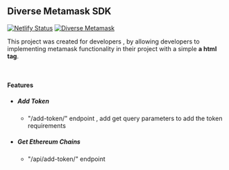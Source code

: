 ## Diverse Metamask SDK
[![Netlify Status](https://api.netlify.com/api/v1/badges/4479c4db-4cc5-4603-96ce-33aad29726bc/deploy-status)](https://app.netlify.com/sites/diverse-metamask/deploys)
[![Diverse Metamask](https://img.shields.io/badge/Diverse%20Metamask-blue?style=flat&logo=github&labelColor=blue)](https://github.com/DiverseSolutions/Diverse-Metamask-API)
<br/>

This project was created for developers , by allowing developers to
implementing metamask functionality in their project with a simple **a html tag**.

<br>

#### Features
 - ##### Add Token
   - "/add-token/" endpoint , add get query parameters to add the token requirements
 - ##### Get Ethereum Chains 
   - "/api/add-token/" endpoint 
